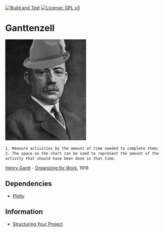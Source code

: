 [![Build and Test](https://github.com/devplaybooks/.baseline/actions/workflows/CI.yml/badge.svg)](https://github.com/devplaybooks/.baseline/actions/workflows/CI.yml)
[![License: GPL v3](https://img.shields.io/badge/License-GPLv3-blue.svg)](LICENSE-GPLv3)

# Ganttenzell

![ganttenzell.jpg](docs/ganttenzell.jpg)

    1. Measure activities by the amount of time needed to complete them;
    2. The space on the chart can be used to represent the amount of the activity that should have been done in that time.
    
[Henry Gantt](https://en.wikipedia.org/wiki/Henry_Gantt) - [Organizing for Work](https://archive.org/details/organizingforwor00gant), 1919

## Dependencies

* [Plotly](https://plotly.com/python/)

## Information

* [Structuring Your Project](https://docs.python-guide.org/writing/structure/)
